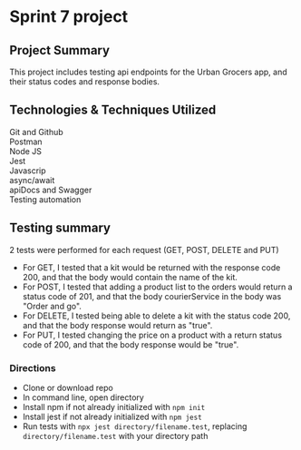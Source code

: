 # Sprint 7 project
## Project Summary
This project includes testing api endpoints for the Urban Grocers app, and their status codes and response bodies.
## Technologies & Techniques Utilized
Git and Github \
Postman\
Node JS\
Jest\
Javascrip\
async/await\
apiDocs and Swagger\
Testing automation
## Testing summary 
2 tests were performed for each request (GET, POST, DELETE and PUT)
- For GET, I tested that a kit would be returned with the response code 200, and that the body would contain the name of the kit.
- For POST, I tested that adding a product list to the orders would return a status code of 201, and that the body courierService in the body was "Order and go".
- For DELETE, I tested being able to delete a kit with the status code 200, and that the body response would return as "true".
- For PUT, I tested changing the price on a product with a return status code of 200, and that the body response would be "true".
### Directions
- Clone or download repo
- In command line, open directory
- Install npm if not already initialized with `npm init`
- Install jest if not already initialized with `npm jest`
- Run tests with `npx jest directory/filename.test`, replacing `directory/filename.test` with your directory path



